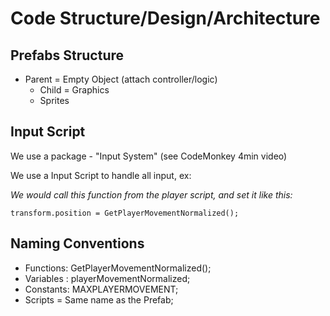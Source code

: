 # Code Structure/Design/Architecture

## Prefabs Structure
* Parent = Empty Object (attach controller/logic)
  * Child = Graphics
   * Sprites
  
## Input Script 
We use a package - "Input System" (see CodeMonkey 4min video)

We use a Input Script to handle all input, ex:

*We would call this function from the player script, and set it like this:*

```transform.position = GetPlayerMovementNormalized();```

## Naming Conventions

* Functions: GetPlayerMovementNormalized();
* Variables : playerMovementNormalized;
* Constants: MAXPLAYERMOVEMENT;
* Scripts = Same name as the Prefab;




